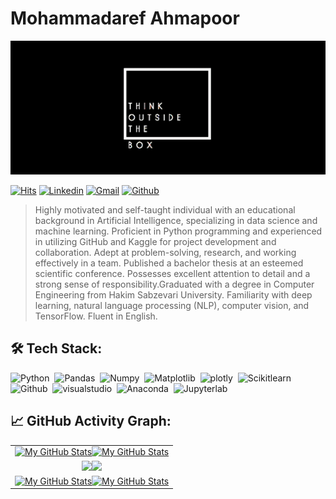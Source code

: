 # Mohammadaref Ahmapoor
[![](./file/header.png)](#)

[![Hits](https://hits.seeyoufarm.com/api/count/incr/badge.svg?url=https%3A%2F%2Fgithub.com%2FArefahmadpoor&count_bg=%234FDD62&title_bg=%23373434&icon=&icon_color=%23FFFFFF&title=Profile+views+&edge_flat=false)](https://hits.seeyoufarm.com)
[![Linkedin](https://img.shields.io/badge/-LinkedIn-blue?style=flat&logo=Linkedin&logoColor=white)]( https://www.linkedin.com/in/mohammadaref-ahmadpoor-8b789b230/)
[![Gmail](https://img.shields.io/badge/-Gmail-c14438?style=flat&logo=Gmail&logoColor=white)](mailto:mohammadarefahmadpoor@gmail.com)
[![Github](https://img.shields.io/github/followers/Arefahmadpoor?label=Follow&style=social)](https://github.com/Arefahmadpoor)

> Highly motivated and self-taught individual with an educational background in Artificial Intelligence, specializing in data science and machine learning. Proficient in Python programming and experienced in utilizing GitHub and Kaggle for project development and collaboration. Adept at problem-solving, research, and working effectively in a team. Published a bachelor thesis at an esteemed scientific conference. Possesses excellent attention to detail and a strong sense of responsibility.Graduated with a degree in Computer Engineering from Hakim Sabzevari University. Familiarity with deep learning, natural language processing (NLP), computer vision, and TensorFlow. Fluent in English.


## 🛠️ Tech Stack:
![Python](https://img.shields.io/badge/-Python-555?style=flat&logo=python)&nbsp;
![Pandas](https://img.shields.io/badge/-Pandas-555?style=flat&logo=Pandas)&nbsp;
![Numpy](https://img.shields.io/badge/-Numpy-555?style=flat&logo=numpy)&nbsp;
![Matplotlib](https://img.shields.io/badge/-Matplotlib-555?style=flat&)&nbsp;
![plotly](https://img.shields.io/badge/-plotly-555?style=flat&logo=plotly)&nbsp;
![Scikitlearn](https://img.shields.io/badge/-Scikitlearn-555?style=flat&logo=Scikitlearn)&nbsp;
![Github](https://img.shields.io/badge/-Github-555?style=flat&logo=GitHub)&nbsp;
![visualstudio](https://img.shields.io/badge/-visualstudio-555?style=flat&logo=visualstudio)&nbsp;
![Anaconda](https://img.shields.io/badge/-Anaconda-555?style=flat&logo=Anaconda)&nbsp;
![Jupyterlab](https://img.shields.io/badge/-JupyterLab-555?style=flat&logo=Jupyter)&nbsp;


## 📈 GitHub Activity Graph:

<table>
    <tr>
        <td align="center"><a href="https://github.com/Arefahmadpoor-light-mode-only"><img src="https://github-readme-stats.vercel.app/api?username=Arefahmadpoor&show_icons=true&theme=default&include_all_commits=true#gh-light-mode-only" alt="My GitHub Stats"/></a><a href="https://github.com/Arefahmadpoor-dark-mode-only"><img src="https://github-readme-stats.vercel.app/api?username=Arefahmadpoor&show_icons=true&theme=tokyonight&include_all_commits=true#gh-dark-mode-only" alt="My GitHub Stats"/></a></td>
    <tr>
        <td align="center"><a href="https://github.com/Arefahmadpoor-light-mode-only"><img src="https://github-readme-streak-stats.herokuapp.com/?user=Arefahmadpoor&theme=default"/></a><a href="https://github.com/Arefahmadpoor-dark-mode-only"><img src="https://github-readme-streak-stats.herokuapp.com/?user=Arefahmadpoor&theme=tokyonight"/></a></td>
    </tr>
    <tr>
        <td colspan="2" align="center"><a href="https://github.com/Arefahmadpoor-light-mode-only"><img src="https://raw.githubusercontent.com/Arefahmadpoor/Arefahmadpoor/output/github-contribution-grid-snake-default.svg#gh-light-mode-only" alt="My GitHub Stats"/></a><a href="https://github.com/Arefahmadpoor-dark-mode-only"><img src="https://raw.githubusercontent.com/Arefahmadpoor/Arefahmadpoor/output/github-contribution-grid-snake-dark.svg#gh-dark-mode-only" alt="My GitHub Stats"/></a></td>
    </tr>
</table>
